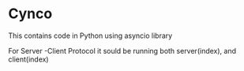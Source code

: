 # Cynco
This contains code in Python using asyncio library

For Server -Client Protocol it sould be running both server(index), and client(index)
